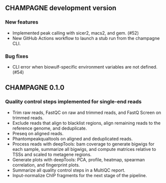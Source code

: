 ## CHAMPAGNE development version

### New features

- Implemented peak calling with sicer2, macs2, and gem. (#52)
- New GitHub Actions workflow to launch a stub run from the champagne CLI.

### Bug fixes

- CLI error when biowulf-specific environment variables are not defined. (#54)

## CHAMPAGNE 0.1.0

### Quality control steps implemented for single-end reads

- Trim raw reads, FastQC on raw and trimmed reads, and FastQ Screen on trimmed reads.
- Exclude reads that align to blacklist regions, align remaining reads to the reference genome, and deduplicate.
- Preseq on aligned reads.
- Phantompeakqualtools on aligned and deduplicated reads.
- Process reads with deepTools: bam coverage to generate bigwigs for each sample, summarize all bigwigs, and compute matrices relative to TSSs and scaled to metagene regions.
- Generate plots with deepTools: PCA, profile, heatmap, spearman correlation, and fingerprint plots.
- Summarize all quality control steps in a MultiQC report.
- Input-normalize ChIP fragments for the next stage of the pipeline.
